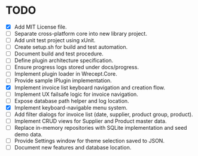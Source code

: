 # TODO

- [x] Add MIT License file.
- [ ] Separate cross-platform core into new library project.
- [ ] Add unit test project using xUnit.
- [ ] Create setup.sh for build and test automation.
- [ ] Document build and test procedure.
- [ ] Define plugin architecture specification.
- [ ] Ensure progress logs stored under docs/progress.
- [ ] Implement plugin loader in Wrecept.Core.
- [ ] Provide sample IPlugin implementation.
- [x] Implement invoice list keyboard navigation and creation flow.
- [ ] Implement UX failsafe logic for invoice navigation.
- [ ] Expose database path helper and log location.
- [x] Implement keyboard-navigable menu system.
- [ ] Add filter dialogs for invoice list (date, supplier, product group, product).
- [ ] Implement CRUD views for Supplier and Product master data.
- [ ] Replace in-memory repositories with SQLite implementation and seed demo data.
- [ ] Provide Settings window for theme selection saved to JSON.
- [ ] Document new features and database location.
